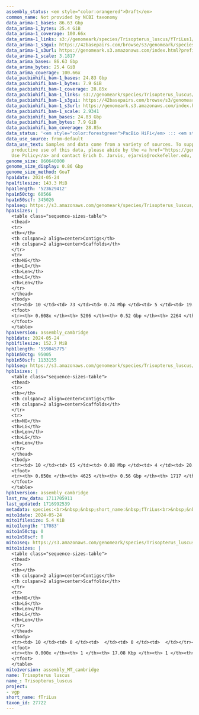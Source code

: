 ```yaml
---
assembly_status: <em style="color:orangered">Draft</em>
common_name: Not provided by NCBI taxonomy
data_arima-1_bases: 86.63 Gbp
data_arima-1_bytes: 25.4 GiB
data_arima-1_coverage: 100.66x
data_arima-1_links: s3://genomeark/species/Trisopterus_luscus/fTriLus1/genomic_data/arima/<br>
data_arima-1_s3gui: https://42basepairs.com/browse/s3/genomeark/species/Trisopterus_luscus/fTriLus1/genomic_data/arima/
data_arima-1_s3url: https://genomeark.s3.amazonaws.com/index.html?prefix=species/Trisopterus_luscus/fTriLus1/genomic_data/arima/
data_arima-1_scale: 3.1817
data_arima_bases: 86.63 Gbp
data_arima_bytes: 25.4 GiB
data_arima_coverage: 100.66x
data_pacbiohifi_bam-1_bases: 24.83 Gbp
data_pacbiohifi_bam-1_bytes: 7.9 GiB
data_pacbiohifi_bam-1_coverage: 28.85x
data_pacbiohifi_bam-1_links: s3://genomeark/species/Trisopterus_luscus/fTriLus1/genomic_data/pacbio_hifi/<br>
data_pacbiohifi_bam-1_s3gui: https://42basepairs.com/browse/s3/genomeark/species/Trisopterus_luscus/fTriLus1/genomic_data/pacbio_hifi/
data_pacbiohifi_bam-1_s3url: https://genomeark.s3.amazonaws.com/index.html?prefix=species/Trisopterus_luscus/fTriLus1/genomic_data/pacbio_hifi/
data_pacbiohifi_bam-1_scale: 2.9341
data_pacbiohifi_bam_bases: 24.83 Gbp
data_pacbiohifi_bam_bytes: 7.9 GiB
data_pacbiohifi_bam_coverage: 28.85x
data_status: '<em style="color:forestgreen">PacBio HiFi</em> ::: <em style="color:forestgreen">Arima</em>'
data_use_source: from-default
data_use_text: Samples and data come from a variety of sources. To support fair and
  productive use of this data, please abide by the <a href="https://genome10k.soe.ucsc.edu/data-use-policies/">Data
  Use Policy</a> and contact Erich D. Jarvis, ejarvis@rockefeller.edu, with any questions.
genome_size: 860640000
genome_size_display: 0.86 Gbp
genome_size_method: GoaT
hpa1date: 2024-05-24
hpa1filesize: 143.3 MiB
hpa1length: '523629412'
hpa1n50ctg: 60566
hpa1n50scf: 345026
hpa1seq: https://s3.amazonaws.com/genomeark/species/Trisopterus_luscus/fTriLus1/assembly_cambridge/fTriLus1.hap1.asm.20240524.fasta.gz
hpa1sizes: |
  <table class="sequence-sizes-table">
  <thead>
  <tr>
  <th></th>
  <th colspan=2 align=center>Contigs</th>
  <th colspan=2 align=center>Scaffolds</th>
  </tr>
  <tr>
  <th>NG</th>
  <th>LG</th>
  <th>Len</th>
  <th>LG</th>
  <th>Len</th>
  </tr>
  </thead>
  <tbody>
  <tr><td> 10 </td><td> 73 </td><td> 0.74 Mbp </td><td> 5 </td><td> 19.31 Mbp </td></tr><tr><td> 20 </td><td> 235 </td><td> 403.86 Kbp </td><td> 9 </td><td> 18.30 Mbp </td></tr><tr><td> 30 </td><td> 517 </td><td> 232.55 Kbp </td><td> 14 </td><td> 16.05 Mbp </td></tr><tr><td> 40 </td><td> 1016 </td><td> 126.53 Kbp </td><td> 20 </td><td> 12.74 Mbp </td></tr><tr style="background-color:#cccccc;"><td> 50 </td><td> 2019 </td><td style="background-color:#ff8888;"> 60.57 Kbp </td><td> 75 </td><td style="background-color:#ff8888;"> 345.03 Kbp </td></tr><tr><td> 60 </td><td> 4574 </td><td> 17.81 Kbp </td><td> 1599 </td><td> 18.20 Kbp </td></tr><tr><td> 70 </td><td> 0 </td><td>  </td><td> 0 </td><td>  </td></tr><tr><td> 80 </td><td> 0 </td><td>  </td><td> 0 </td><td>  </td></tr><tr><td> 90 </td><td> 0 </td><td>  </td><td> 0 </td><td>  </td></tr><tr><td> 100 </td><td> 0 </td><td>  </td><td> 0 </td><td>  </td></tr></tbody>
  <tfoot>
  <tr><th> 0.608x </th><th> 5206 </th><th> 0.52 Gbp </th><th> 2264 </th><th> 0.52 Gbp </th></tr>
  </tfoot>
  </table>
hpa1version: assembly_cambridge
hpb1date: 2024-05-24
hpb1filesize: 152.7 MiB
hpb1length: '559845775'
hpb1n50ctg: 95005
hpb1n50scf: 1133155
hpb1seq: https://s3.amazonaws.com/genomeark/species/Trisopterus_luscus/fTriLus1/assembly_cambridge/fTriLus1.hap2.asm.20240524.fasta.gz
hpb1sizes: |
  <table class="sequence-sizes-table">
  <thead>
  <tr>
  <th></th>
  <th colspan=2 align=center>Contigs</th>
  <th colspan=2 align=center>Scaffolds</th>
  </tr>
  <tr>
  <th>NG</th>
  <th>LG</th>
  <th>Len</th>
  <th>LG</th>
  <th>Len</th>
  </tr>
  </thead>
  <tbody>
  <tr><td> 10 </td><td> 65 </td><td> 0.88 Mbp </td><td> 4 </td><td> 20.86 Mbp </td></tr><tr><td> 20 </td><td> 203 </td><td> 484.75 Kbp </td><td> 9 </td><td> 18.88 Mbp </td></tr><tr><td> 30 </td><td> 429 </td><td> 303.28 Kbp </td><td> 13 </td><td> 18.57 Mbp </td></tr><tr><td> 40 </td><td> 802 </td><td> 180.15 Kbp </td><td> 19 </td><td> 15.37 Mbp </td></tr><tr style="background-color:#cccccc;"><td> 50 </td><td> 1455 </td><td style="background-color:#ff8888;"> 95.01 Kbp </td><td> 29 </td><td style="background-color:#ff8888;"> 1.13 Mbp </td></tr><tr><td> 60 </td><td> 2846 </td><td> 39.66 Kbp </td><td> 364 </td><td> 100.11 Kbp </td></tr><tr><td> 70 </td><td> 0 </td><td>  </td><td> 0 </td><td>  </td></tr><tr><td> 80 </td><td> 0 </td><td>  </td><td> 0 </td><td>  </td></tr><tr><td> 90 </td><td> 0 </td><td>  </td><td> 0 </td><td>  </td></tr><tr><td> 100 </td><td> 0 </td><td>  </td><td> 0 </td><td>  </td></tr></tbody>
  <tfoot>
  <tr><th> 0.650x </th><th> 4625 </th><th> 0.56 Gbp </th><th> 1717 </th><th> 0.56 Gbp </th></tr>
  </tfoot>
  </table>
hpb1version: assembly_cambridge
last_raw_data: 1711705911
last_updated: 1716992539
metadata: species:<br>&nbsp;&nbsp;short_name:&nbsp;fTriLus<br>&nbsp;&nbsp;name:&nbsp;Trisopterus&nbsp;luscus<br>&nbsp;&nbsp;taxon_id:&nbsp;27722<br>&nbsp;&nbsp;common_name:&nbsp;Not&nbsp;provided&nbsp;by&nbsp;NCBI&nbsp;taxonomy<br>&nbsp;&nbsp;order:<br>&nbsp;&nbsp;&nbsp;&nbsp;name:&nbsp;Gadiformes<br>&nbsp;&nbsp;family:<br>&nbsp;&nbsp;&nbsp;&nbsp;name:&nbsp;Gadidae<br>&nbsp;&nbsp;individuals:<br>&nbsp;&nbsp;&nbsp;&nbsp;-&nbsp;short_name:&nbsp;fTriLus1<br>&nbsp;&nbsp;&nbsp;&nbsp;&nbsp;&nbsp;biosample_id:&nbsp;SAMEA114298638<br>&nbsp;&nbsp;&nbsp;&nbsp;&nbsp;&nbsp;sex:<br>&nbsp;&nbsp;genome_size:&nbsp;860640000<br>&nbsp;&nbsp;genome_size_method:&nbsp;GoaT<br>&nbsp;&nbsp;project:&nbsp;[&nbsp;vgp&nbsp;]<br>
mito1date: 2024-05-24
mito1filesize: 5.4 KiB
mito1length: '17083'
mito1n50ctg: 0
mito1n50scf: 0
mito1seq: https://s3.amazonaws.com/genomeark/species/Trisopterus_luscus/fTriLus1/assembly_MT_cambridge/fTriLus1.MT.20240524.fasta.gz
mito1sizes: |
  <table class="sequence-sizes-table">
  <thead>
  <tr>
  <th></th>
  <th colspan=2 align=center>Contigs</th>
  <th colspan=2 align=center>Scaffolds</th>
  </tr>
  <tr>
  <th>NG</th>
  <th>LG</th>
  <th>Len</th>
  <th>LG</th>
  <th>Len</th>
  </tr>
  </thead>
  <tbody>
  <tr><td> 10 </td><td> 0 </td><td>  </td><td> 0 </td><td>  </td></tr><tr><td> 20 </td><td> 0 </td><td>  </td><td> 0 </td><td>  </td></tr><tr><td> 30 </td><td> 0 </td><td>  </td><td> 0 </td><td>  </td></tr><tr><td> 40 </td><td> 0 </td><td>  </td><td> 0 </td><td>  </td></tr><tr style="background-color:#cccccc;"><td> 50 </td><td> 0 </td><td style="background-color:#ff8888;">  </td><td> 0 </td><td style="background-color:#ff8888;">  </td></tr><tr><td> 60 </td><td> 0 </td><td>  </td><td> 0 </td><td>  </td></tr><tr><td> 70 </td><td> 0 </td><td>  </td><td> 0 </td><td>  </td></tr><tr><td> 80 </td><td> 0 </td><td>  </td><td> 0 </td><td>  </td></tr><tr><td> 90 </td><td> 0 </td><td>  </td><td> 0 </td><td>  </td></tr><tr><td> 100 </td><td> 0 </td><td>  </td><td> 0 </td><td>  </td></tr></tbody>
  <tfoot>
  <tr><th> 0.000x </th><th> 1 </th><th> 17.08 Kbp </th><th> 1 </th><th> 17.08 Kbp </th></tr>
  </tfoot>
  </table>
mito1version: assembly_MT_cambridge
name: Trisopterus luscus
name_: Trisopterus_luscus
project:
- vgp
short_name: fTriLus
taxon_id: 27722
---
```

